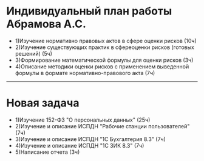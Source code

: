 # Индивидуальный план работы Абрамова А.С.
- 1)Изучение нормативно правовых актов в сфере оценки рисков (10ч)
- 2)Изучение существующих практик в сфереоценки рисков (готовых решений) (5ч)
- 3)Формирование математической формулы для оценки рисков (3ч)
- 4)Описание методики оценки рисков с применением выведенной формулы в формате нормативно-правового акта (7ч)
------------------------------------------------------------------------------------------------------------
# Новая задача 
- 1)Изучение 152-ФЗ "О персональных данных" (25ч)
- 2)Изучение и описание ИСПДН "Рабочие станции пользователей" (7ч)
- 3)Изучение и описание ИСПДН "1C Бухгалтерия 8.3" (7ч)
- 4)Изучение и описание ИСПДН "1С ЗИК 8.3" (7ч)
- 5)Написание отчета (3ч)
